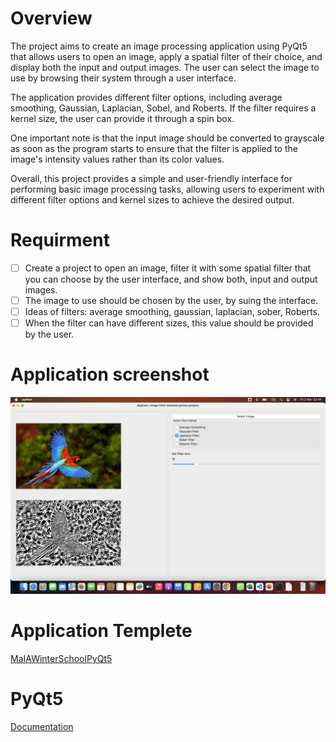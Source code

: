 # Overview
The project aims to create an image processing application using PyQt5 that allows users to open an image, apply a spatial filter of their choice, and display both the input and output images. The user can select the image to use by browsing their system through a user interface.

The application provides different filter options, including average smoothing, Gaussian, Laplacian, Sobel, and Roberts. If the filter requires a kernel size, the user can provide it through a spin box.

One important note is that the input image should be converted to grayscale as soon as the program starts to ensure that the filter is applied to the image's intensity values rather than its color values.

Overall, this project provides a simple and user-friendly interface for performing basic image processing tasks, allowing users to experiment with different filter options and kernel sizes to achieve the desired output.

# Requirment
- [ ] Create a project to open an image, filter it with some spatial filter that you can choose by the user interface, and show both, input and output images.
- [ ] The image to use should be chosen by the user, by suing the interface.
- [ ] Ideas of filters: average smoothing, gaussian, laplacian, sober, Roberts.
- [ ] When the filter can have different sizes, this value should be provided by the user.

# Application screenshot
![app screenshot](/application.png)

# Application Templete 
<a href="https://github.com/joako1991/MaIAWinterSchoolPyQt5" target="_blank">MaIAWinterSchoolPyQt5</a>

# PyQt5
<a href="https://doc.qt.io/qtforpython/" target="_blank">Documentation</a>